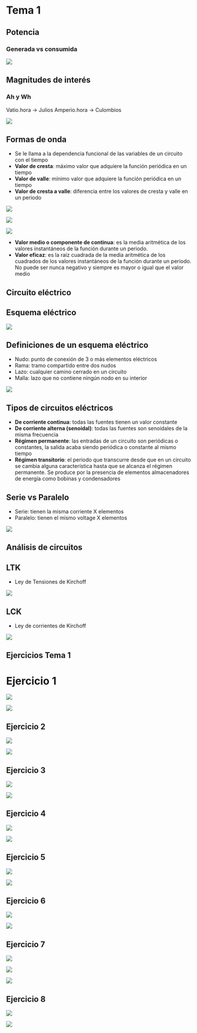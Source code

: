 # Tema 1
## Potencia
### Generada vs consumida

![](./img/Pasted%20image%2020231104110327.png)

## Magnitudes de interés
### Ah y Wh

Vatio.hora -> Julios
Amperio.hora -> Culombios

![](./img/Pasted%20image%2020231104110420.png)

## Formas de onda

- Se le llama a la dependencia funcional de las variables de un circuito con el tiempo
- **Valor de cresta**: máximo valor que adquiere la función periódica en un tiempo
- **Valor de valle**: mínimo valor que adquiere la función periódica en un tiempo
- **Valor de cresta a valle**: diferencia entre los valores de cresta y valle en un periodo

![](./img/Pasted%20image%2020231104110826.png)

![](./img/Pasted%20image%2020231104111608.png)

![](./img/Pasted%20image%2020231104111635.png)

- **Valor medio o componente de continua**: es la media aritmética de los valores instantáneos de la función durante un periodo.
- **Valor eficaz**: es la raíz cuadrada de la media aritmética de los cuadrados de los valores instantáneos de la función durante un periodo. No puede ser nunca negativo y siempre es mayor o igual que el valor medio

## Circuito eléctrico
## Esquema eléctrico

![](./img/Pasted%20image%2020231104112024.png)

## Definiciones de un esquema eléctrico

- Nudo: punto de conexión de 3 o más elementos eléctricos
- Rama: tramo compartido entre dos nudos
- Lazo: cualquier camino cerrado en un circuito
- Malla: lazo que no contiene ningún nodo en su interior

![](./img/Pasted%20image%2020231104112228.png)

## Tipos de circuitos eléctricos

- **De corriente continua**: todas las fuentes tienen un valor constante
- **De corriente alterna (senoidal)**: todas las fuentes son senoidales de la misma frecuencia
- **Régimen permanente**: las entradas de un circuito son periódicas o constantes, la salida acaba siendo periódica o constante al mismo tiempo
- **Régimen transitorio**: el periodo que transcurre desde que en un circuito se cambia alguna característica hasta que se alcanza el régimen permanente. Se produce por la presencia de elementos almacenadores de energía como bobinas y condensadores

## Serie vs Paralelo

- Serie: tienen la misma corriente X elementos
- Paralelo: tienen el mismo voltage X elementos

![](./img/Pasted%20image%2020231104113053.png)

## Análisis de circuitos
## LTK
- Ley de Tensiones de Kirchoff

![](./img/Pasted%20image%2020231104113213.png)

## LCK
- Ley de corrientes de Kirchoff

![](./img/Pasted%20image%2020231104113341.png)

## Ejercicios Tema 1
# Ejercicio 1

![](./img/Pasted%20image%2020231104113531.png)

![](./img/Pasted%20image%2020231104113836.png)

## Ejercicio 2

![](./img/Pasted%20image%2020231104113904.png)

![](./img/Pasted%20image%2020231104114035.png)

## Ejercicio 3

![](./img/Pasted%20image%2020231104114142.png)

![](./img/Pasted%20image%2020231104114359.png)

## Ejercicio 4

![](./img/Pasted%20image%2020231104114433.png)

![](./img/Pasted%20image%2020231104114811.png)

## Ejercicio 5

![](./img/Pasted%20image%2020231104114839.png)

![](./img/Pasted%20image%2020231104115053.png)

## Ejercicio 6

![](./img/Pasted%20image%2020231104115125.png)

![](./img/Pasted%20image%2020231104115319.png)

## Ejercicio 7

![](./img/Pasted%20image%2020231104115348.png)

![](./img/Pasted%20image%2020231104115446.png)

![](./img/Pasted%20image%2020231104115504.png)

## Ejercicio 8

![](./img/Pasted%20image%2020231104115605.png)

![](./img/Pasted%20image%2020231104115820.png)




